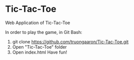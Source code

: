 # Tic-Tac-Toe
Web Application of Tic-Tac-Toe

In order to play the game, in Git Bash:
1) git clone https://github.com/truongaaron/Tic-Tac-Toe.git
2) Open "Tic-Tac-Toe" folder
3) Open index.html
Have fun!
